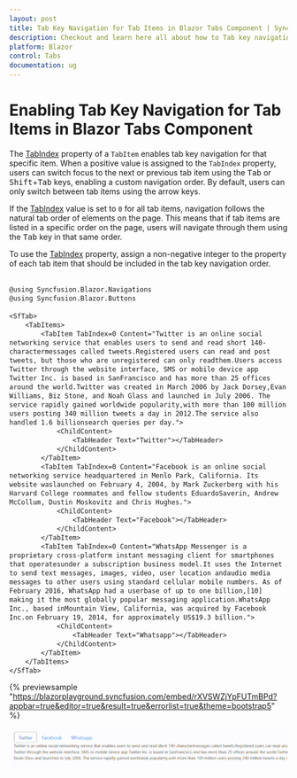```yaml
---
layout: post
title: Tab Key Navigation for Tab Items in Blazor Tabs Component | Syncfusion
description: Checkout and learn here all about how to Tab key navigation tab item in Syncfusion Blazor Tabs component and more.
platform: Blazor
control: Tabs
documentation: ug
---
```


# Enabling Tab Key Navigation for Tab Items in Blazor Tabs Component

The [TabIndex](https://help.syncfusion.com/cr/blazor/Syncfusion.Blazor.Navigations.TabItem.html#Syncfusion_Blazor_Navigations_TabItem_TabIndex ) property of a `TabItem` enables tab key navigation for that specific item. When a positive value is assigned to the `TabIndex` property, users can switch focus to the next or previous tab item using the <kbd>Tab</kbd> or <kbd>Shift</kbd>+<kbd>Tab</kbd> keys, enabling a custom navigation order. By default, users can only switch between tab items using the arrow keys.

If the [TabIndex](https://help.syncfusion.com/cr/blazor/Syncfusion.Blazor.Navigations.TabItem.html#Syncfusion_Blazor_Navigations_TabItem_TabIndex ) value is set to `0` for all tab items, navigation follows the natural tab order of elements on the page. This means that if tab items are listed in a specific order on the page, users will navigate through them using the <kbd>Tab</kbd> key in that same order.

To use the [TabIndex](https://help.syncfusion.com/cr/blazor/Syncfusion.Blazor.Navigations.TabItem.html#Syncfusion_Blazor_Navigations_TabItem_TabIndex ) property, assign a non-negative integer to the property of each tab item that should be included in the tab key navigation order.

```cshtml

@using Syncfusion.Blazor.Navigations
@using Syncfusion.Blazor.Buttons

<SfTab>
    <TabItems>
        <TabItem TabIndex=0 Content="Twitter is an online social networking service that enables users to send and read short 140-charactermessages called tweets.Registered users can read and post tweets, but those who are unregistered can only readthem.Users access Twitter through the website interface, SMS or mobile device app Twitter Inc. is based in SanFrancisco and has more than 25 offices around the world.Twitter was created in March 2006 by Jack Dorsey,Evan Williams, Biz Stone, and Noah Glass and launched in July 2006. The service rapidly gained worldwide popularity,with more than 100 million users posting 340 million tweets a day in 2012.The service also handled 1.6 billionsearch queries per day.">
            <ChildContent>
                <TabHeader Text="Twitter"></TabHeader>
            </ChildContent>
        </TabItem>
        <TabItem TabIndex=0 Content="Facebook is an online social networking service headquartered in Menlo Park, California. Its website waslaunched on February 4, 2004, by Mark Zuckerberg with his Harvard College roommates and fellow students EduardoSaverin, Andrew McCollum, Dustin Moskovitz and Chris Hughes.">
            <ChildContent>
                <TabHeader Text="Facebook"></TabHeader>
            </ChildContent>
        </TabItem>
        <TabItem TabIndex=0 Content="WhatsApp Messenger is a proprietary cross-platform instant messaging client for smartphones that operatesunder a subscription business model.It uses the Internet to send text messages, images, video, user location andaudio media messages to other users using standard cellular mobile numbers. As of February 2016, WhatsApp had a userbase of up to one billion,[10] making it the most globally popular messaging application.WhatsApp Inc., based inMountain View, California, was acquired by Facebook Inc.on February 19, 2014, for approximately US$19.3 billion.">
            <ChildContent>
                <TabHeader Text="Whatsapp"></TabHeader>
            </ChildContent>
        </TabItem>
    </TabItems>
</SfTab>

```

{% previewsample "https://blazorplayground.syncfusion.com/embed/rXVSWZjYpFUTmBPd?appbar=true&editor=true&result=true&errorlist=true&theme=bootstrap5" %}

![Tab key Navigation in Blazor Tabs](../images/blazor-tabs-tabindex-tabitem.gif)